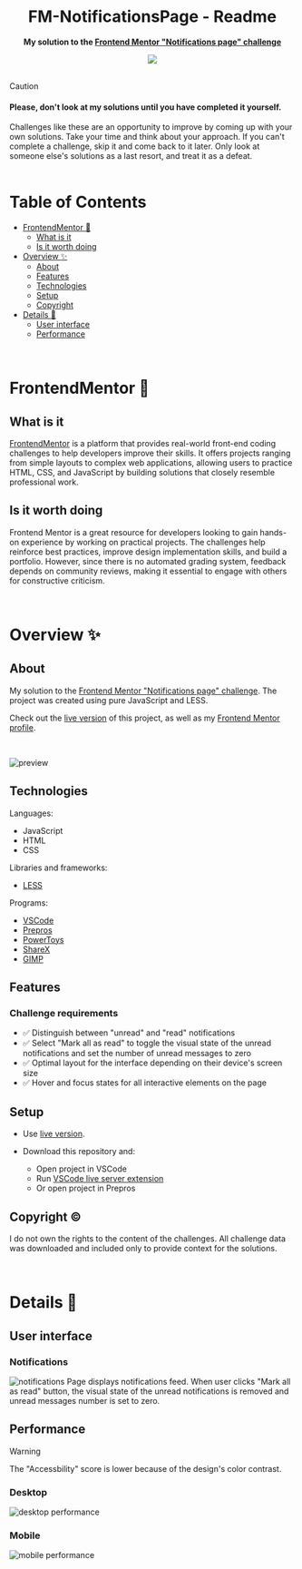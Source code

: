 <h1 align="center">FM-NotificationsPage - Readme</h1>
<p align="center">
  <strong>
    My solution to the <a href="https://www.frontendmentor.io/challenges/notifications-page-DqK5QAmKbC" target="_blank">Frontend Mentor "Notifications page" challenge</a>
  </strong>
</p>
<div align="center">
  <a href="https://www.frontendmentor.io/home">
    <img src="_for_readme/banner.jpg?">
  </a>
</div>

<br>

> [!CAUTION]  
> <h4>Please, don't look at my solutions until you have completed it yourself.</h4>
> Challenges like these are an opportunity to improve by coming up with your own solutions. Take your time and think about your approach.  
> If you can't complete a challenge, skip it and come back to it later. Only look at someone else's solutions as a last resort, and treat it as a defeat.

<br>

# Table of Contents
* [FrontendMentor :thinking:](#frontendmentor-thinking)
  * [What is it](#what-is-it)
  * [Is it worth doing](#is-it-worth-doing)
* [Overview :sparkles:](#overview-sparkles)
  * [About](#about)
  * [Features](#features)
  * [Technologies](#technologies)
  * [Setup](#setup)
  * [Copyright](#copyright-copyright)
* [Details :scroll:](#details-scroll)
  * [User interface](#user-interface)
  * [Performance](#performance)

<br>

# FrontendMentor :thinking:

## What is it
[FrontendMentor](https://www.frontendmentor.io/home) is a platform that provides real-world front-end coding challenges to help developers improve their skills. It offers projects ranging from simple layouts to complex web applications, allowing users to practice HTML, CSS, and JavaScript by building solutions that closely resemble professional work.  

## Is it worth doing
Frontend Mentor is a great resource for developers looking to gain hands-on experience by working on practical projects. The challenges help reinforce best practices, improve design implementation skills, and build a portfolio. However, since there is no automated grading system, feedback depends on community reviews, making it essential to engage with others for constructive criticism.  

<br>

# Overview :sparkles:

## About
My solution to the [Frontend Mentor "Notifications page" challenge](https://www.frontendmentor.io/challenges/notifications-page-DqK5QAmKbC). The project was created using pure JavaScript and LESS.

Check out the [live version](https://pasek108.github.io/FM-NotificationsPage/) of this project, as well as my [Frontend Mentor profile](https://www.frontendmentor.io/profile/Pasek108).

<br>

![preview](/_for_readme/preview.png)

## Technologies
Languages:
- JavaScript
- HTML
- CSS

Libraries and frameworks:
- [LESS](https://lesscss.org)

Programs:
- [VSCode](https://code.visualstudio.com)
- [Prepros](https://prepros.io)
- [PowerToys](https://learn.microsoft.com/en-us/windows/powertoys/)
- [ShareX](https://getsharex.com)
- [GIMP](https://www.gimp.org)

## Features
### Challenge requirements
- ✅ Distinguish between "unread" and "read" notifications
- ✅ Select "Mark all as read" to toggle the visual state of the unread notifications and set the number of unread messages to zero
- ✅ Optimal layout for the interface depending on their device's screen size
- ✅ Hover and focus states for all interactive elements on the page

## Setup
- Use [live version](https://pasek108.github.io/FM-NotificationsPage/).

- Download this repository and:
  - Open project in VSCode
  - Run [VSCode live server extension](https://marketplace.visualstudio.com/items?itemName=ritwickdey.LiveServer)
  - Or open project in Prepros

## Copyright :copyright:
I do not own the rights to the content of the challenges. All challenge data was downloaded and included only to provide context for the solutions.

<br>

# Details :scroll:

## User interface
### Notifications
![notifications](/_for_readme/preview.png)
Page displays notifications feed. When user clicks "Mark all as read" button, the visual state of the unread notifications is removed and unread messages number is set to zero.

## Performance
> [!WARNING]  
> The "Accessbility" score is lower because of the design's color contrast.

### Desktop
![desktop performance](/_for_readme/desktop-performance.png)

### Mobile
![mobile performance](/_for_readme/mobile-performance.png)
